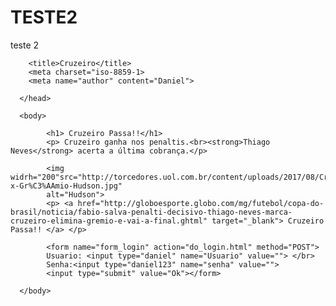 # TESTE2
teste 2
<!DOCTYPE html>
<html>
	  <head>

		<title>Cruzeiro</title>
		<meta charset="iso-8859-1>
		<meta name="author" content="Daniel">
		
	  </head>
	  
	  <body>

			<h1> Cruzeiro Passa!!</h1>	
		    <p> Cruzeiro ganha nos penaltis.<br><strong>Thiago Neves</strong> acerta a última cobrança.</p>	

			<img widrh="200"src="http://torcedores.uol.com.br/content/uploads/2017/08/Cruzeiro-x-Gr%C3%AAmio-Hudson.jpg"
			alt="Hudson">
			<p> <a href="http://globoesporte.globo.com/mg/futebol/copa-do-brasil/noticia/fabio-salva-penalti-decisivo-thiago-neves-marca-cruzeiro-elimina-gremio-e-vai-a-final.ghtml" target="_blank"> Cruzeiro Passa!! </a> </p>
			
			<form name="form_login" action="do_login.html" method="POST">
			Usuario: <input type="daniel" name="Usuario" value=""> </br>
		  	Senha:<input type="daniel123" name="senha" value="">
			<input type="submit" value="Ok"></form>

	  </body>
</html>
